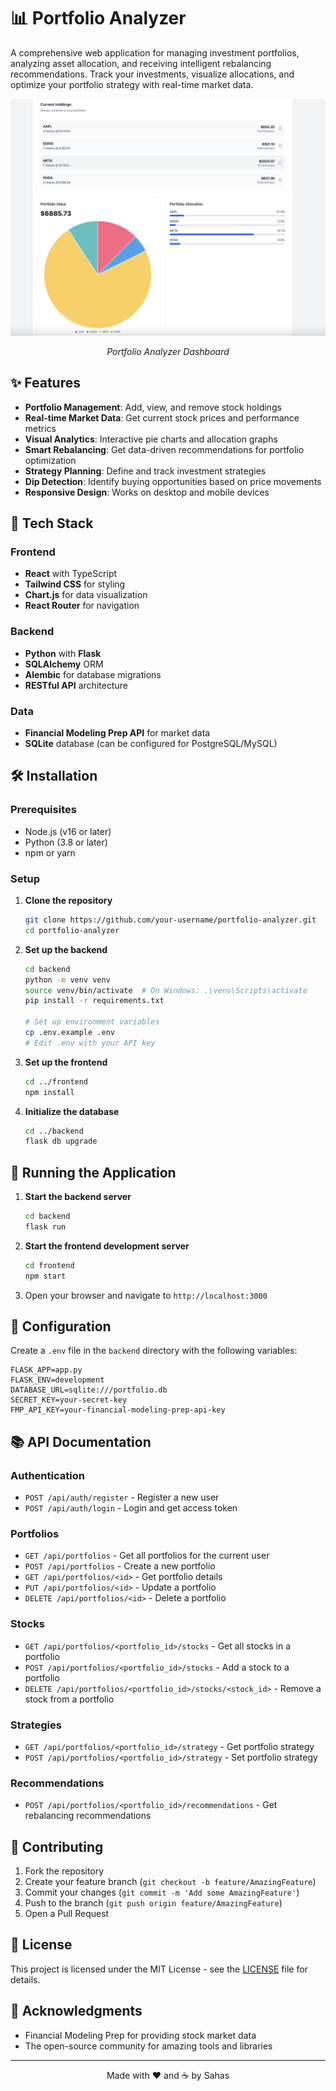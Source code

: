 # 📊 Portfolio Analyzer

A comprehensive web application for managing investment portfolios, analyzing asset allocation, and receiving intelligent rebalancing recommendations. Track your investments, visualize allocations, and optimize your portfolio strategy with real-time market data.

<div align="center">
  <img src="images/PortfolioScreenshot.png" alt="Portfolio Analyzer Screenshot" width="800"/>
  <p><em>Portfolio Analyzer Dashboard</em></p>
</div>

## ✨ Features

- **Portfolio Management**: Add, view, and remove stock holdings
- **Real-time Market Data**: Get current stock prices and performance metrics
- **Visual Analytics**: Interactive pie charts and allocation graphs
- **Smart Rebalancing**: Get data-driven recommendations for portfolio optimization
- **Strategy Planning**: Define and track investment strategies
- **Dip Detection**: Identify buying opportunities based on price movements
- **Responsive Design**: Works on desktop and mobile devices

## 🚀 Tech Stack

### Frontend
- **React** with TypeScript
- **Tailwind CSS** for styling
- **Chart.js** for data visualization
- **React Router** for navigation

### Backend
- **Python** with **Flask**
- **SQLAlchemy** ORM
- **Alembic** for database migrations
- **RESTful API** architecture

### Data
- **Financial Modeling Prep API** for market data
- **SQLite** database (can be configured for PostgreSQL/MySQL)

## 🛠️ Installation

### Prerequisites
- Node.js (v16 or later)
- Python (3.8 or later)
- npm or yarn

### Setup

1. **Clone the repository**
   ```bash
   git clone https://github.com/your-username/portfolio-analyzer.git
   cd portfolio-analyzer
   ```

2. **Set up the backend**
   ```bash
   cd backend
   python -m venv venv
   source venv/bin/activate  # On Windows: .\venv\Scripts\activate
   pip install -r requirements.txt
   
   # Set up environment variables
   cp .env.example .env
   # Edit .env with your API key
   ```

3. **Set up the frontend**
   ```bash
   cd ../frontend
   npm install
   ```

4. **Initialize the database**
   ```bash
   cd ../backend
   flask db upgrade
   ```

## 🚦 Running the Application

1. **Start the backend server**
   ```bash
   cd backend
   flask run
   ```

2. **Start the frontend development server**
   ```bash
   cd frontend
   npm start
   ```

3. Open your browser and navigate to `http://localhost:3000`

## 🔧 Configuration

Create a `.env` file in the `backend` directory with the following variables:

```
FLASK_APP=app.py
FLASK_ENV=development
DATABASE_URL=sqlite:///portfolio.db
SECRET_KEY=your-secret-key
FMP_API_KEY=your-financial-modeling-prep-api-key
```

## 📚 API Documentation

### Authentication
- `POST /api/auth/register` - Register a new user
- `POST /api/auth/login` - Login and get access token

### Portfolios
- `GET /api/portfolios` - Get all portfolios for the current user
- `POST /api/portfolios` - Create a new portfolio
- `GET /api/portfolios/<id>` - Get portfolio details
- `PUT /api/portfolios/<id>` - Update a portfolio
- `DELETE /api/portfolios/<id>` - Delete a portfolio

### Stocks
- `GET /api/portfolios/<portfolio_id>/stocks` - Get all stocks in a portfolio
- `POST /api/portfolios/<portfolio_id>/stocks` - Add a stock to a portfolio
- `DELETE /api/portfolios/<portfolio_id>/stocks/<stock_id>` - Remove a stock from a portfolio

### Strategies
- `GET /api/portfolios/<portfolio_id>/strategy` - Get portfolio strategy
- `POST /api/portfolios/<portfolio_id>/strategy` - Set portfolio strategy

### Recommendations
- `POST /api/portfolios/<portfolio_id>/recommendations` - Get rebalancing recommendations

## 🤝 Contributing

1. Fork the repository
2. Create your feature branch (`git checkout -b feature/AmazingFeature`)
3. Commit your changes (`git commit -m 'Add some AmazingFeature'`)
4. Push to the branch (`git push origin feature/AmazingFeature`)
5. Open a Pull Request

## 📄 License

This project is licensed under the MIT License - see the [LICENSE](LICENSE) file for details.

## 🙏 Acknowledgments

- Financial Modeling Prep for providing stock market data
- The open-source community for amazing tools and libraries

---

<div align="center">
  Made with ❤️ and ☕ by Sahas
</div>
